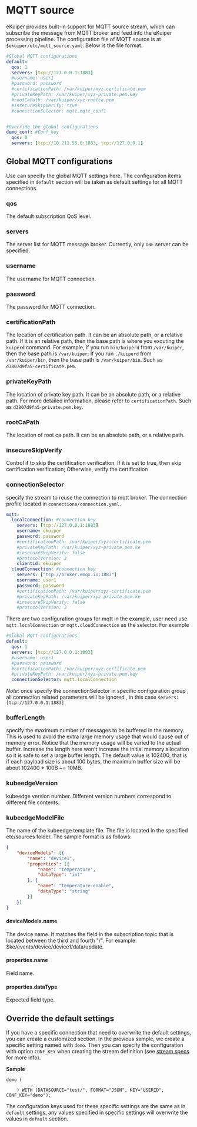 # MQTT source 

eKuiper provides built-in support for MQTT source stream, which can subscribe the message from MQTT broker and feed into the eKuiper processing pipeline.  The configuration file of MQTT source is at ``$ekuiper/etc/mqtt_source.yaml``. Below is the file format.

```yaml
#Global MQTT configurations
default:
  qos: 1
  servers: [tcp://127.0.0.1:1883]
  #username: user1
  #password: password
  #certificationPath: /var/kuiper/xyz-certificate.pem
  #privateKeyPath: /var/kuiper/xyz-private.pem.key
  #rootCaPath: /var/kuiper/xyz-rootca.pem
  #insecureSkipVerify: true
  #connectionSelector: mqtt.mqtt_conf1


#Override the global configurations
demo_conf: #Conf_key
  qos: 0
  servers: [tcp://10.211.55.6:1883, tcp://127.0.0.1]

```

## Global MQTT configurations

Use can specify the global MQTT settings here. The configuration items specified in ``default`` section will be taken as default settings for all MQTT connections. 

### qos

The default subscription QoS level.

### servers

The server list for MQTT message broker. Currently, only ``ONE`` server can be specified.

### username

The username for MQTT connection. 

### password

The password for MQTT connection. 

### certificationPath

The location of certification path. It can be an absolute path, or a relative path. If it is an relative path, then the base path is where you excuting the ``kuiperd`` command. For example, if you run ``bin/kuiperd`` from ``/var/kuiper``, then the base path is ``/var/kuiper``; If you run ``./kuiperd`` from ``/var/kuiper/bin``, then the base path is ``/var/kuiper/bin``.  Such as  ``d3807d9fa5-certificate.pem``.

### privateKeyPath

The location of private key path. It can be an absolute path, or a relative path.  For more detailed information, please refer to ``certificationPath``. Such as ``d3807d9fa5-private.pem.key``.

### rootCaPath

The location of root ca path. It can be an absolute path, or a relative path.

### insecureSkipVerify

Control if to skip the certification verification. If it is set to true, then skip certification verification; Otherwise, verify the certification

### connectionSelector

specify the stream to reuse the connection to mqtt broker. The connection profile located in ``connections/connection.yaml``.
```yaml
mqtt:
  localConnection: #connection key
    servers: [tcp://127.0.0.1:1883]
    username: ekuiper
    password: password
    #certificationPath: /var/kuiper/xyz-certificate.pem
    #privateKeyPath: /var/kuiper/xyz-private.pem.ke
    #insecureSkipVerify: false
    #protocolVersion: 3
    clientid: ekuiper
  cloudConnection: #connection key
    servers: ["tcp://broker.emqx.io:1883"]
    username: user1
    password: password
    #certificationPath: /var/kuiper/xyz-certificate.pem
    #privateKeyPath: /var/kuiper/xyz-private.pem.ke
    #insecureSkipVerify: false
    #protocolVersion: 3

```
There are two configuration groups for mqtt in the example, user need use ``mqtt.localConnection`` or ``mqtt.cloudConnection`` as the selector.
For example
```yaml
#Global MQTT configurations
default:
  qos: 1
  servers: [tcp://127.0.0.1:1883]
  #username: user1
  #password: password
  #certificationPath: /var/kuiper/xyz-certificate.pem
  #privateKeyPath: /var/kuiper/xyz-private.pem.key
  connectionSelector: mqtt.localConnection
```
*Note*: once specify the connectionSelector in specific configuration group , all connection related parameters will be ignored , in this case ``servers: [tcp://127.0.0.1:1883]``

### bufferLength

specify the maximum number of messages to be buffered in the memory. This is used to avoid the extra large memory usage that would cause out of memory error. Notice that the memory usage will be varied to the actual buffer. Increase the length here won't increase the initial memory allocation so it is safe to set a large buffer length. The default value is 102400, that is if each payload size is about 100 bytes, the maximum buffer size will be about 102400 * 100B ~= 10MB.

### kubeedgeVersion

kubeedge version number. Different version numbers correspond to different file contents.

### kubeedgeModelFile

The name of the kubeedge template file. The file is located in the specified etc/sources folder. The sample format is as follows:

```json
{
	"deviceModels": [{
		"name": "device1",
		"properties": [{
			"name": "temperature",
			"dataType": "int"
		}, {
			"name": "temperature-enable",
			"dataType": "string"
		}]
	}]
}
```

#### deviceModels.name

The device name. It matches the field in the subscription topic that is located between the third and fourth "/". For example: $ke/events/device/device1/data/update.

#### properties.name

Field name.

#### properties.dataType

Expected field type.

## Override the default settings

If you have a specific connection that need to overwrite the default settings, you can create a customized section. In the previous sample, we create a specific setting named with ``demo``.  Then you can specify the configuration with option ``CONF_KEY`` when creating the stream definition (see [stream specs](../../sqls/streams.md) for more info).

**Sample**

```
demo (
		...
	) WITH (DATASOURCE="test/", FORMAT="JSON", KEY="USERID", CONF_KEY="demo");
```

The configuration keys used for these specific settings are the same as in ``default`` settings, any values specified in specific settings will overwrite the values in ``default`` section.

